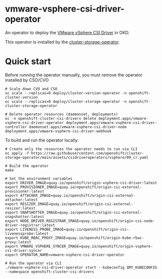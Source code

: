 # vmware-vsphere-csi-driver-operator

An operator to deploy the [VMware vSphere CSI Driver](https://github.com/openshift/vmware-vsphere-csi-driver) in OKD.

This operator is installed by the [cluster-storage-operator](https://github.com/openshift/cluster-storage-operator).

# Quick start

Before running the operator manually, you must remove the operator installed by CSO/CVO

```shell
# Scale down CVO and CSO
oc scale --replicas=0 deploy/cluster-version-operator -n openshift-cluster-version
oc scale --replicas=0 deploy/cluster-storage-operator -n openshift-cluster-storage-operator

# Delete operator resources (daemonset, deployments)
oc -n openshift-cluster-csi-drivers delete deployment.apps/vmware-vsphere-csi-driver-operator deployment.apps/vmware-vsphere-csi-driver-controller daemonset.apps/vmware-vsphere-csi-driver-node deployment.apps/vmware-vsphere-csi-driver-webhook
```

To build and run the operator locally:

```shell
# Create only the resources the operator needs to run via CLI
oc apply -f https://raw.githubusercontent.com/openshift/cluster-storage-operator/main/assets/csidriveroperators/vsphere/09_cr.yaml

# Build the operator
make

# Set the environment variables
export DRIVER_IMAGE=quay.io/openshift/origin-vsphere-csi-driver:latest
export PROVISIONER_IMAGE=quay.io/openshift/origin-csi-external-provisioner:latest
export ATTACHER_IMAGE=quay.io/openshift/origin-csi-external-attacher:latest
export RESIZER_IMAGE=quay.io/openshift/origin-csi-external-resizer:latest
export SNAPSHOTTER_IMAGE=quay.io/openshift/origin-csi-external-snapshotter:latest
export NODE_DRIVER_REGISTRAR_IMAGE=quay.io/openshift/origin-csi-node-driver-registrar:latest
export LIVENESS_PROBE_IMAGE=quay.io/openshift/origin-csi-livenessprobe:latest
export KUBE_RBAC_PROXY_IMAGE=quay.io/openshift/origin-kube-rbac-proxy:latest
export VMWARE_VSPHERE_SYNCER_IMAGE=quay.io/openshift/origin-vsphere-csi-driver-syncer
export OPERATOR_NAME=vmware-vsphere-csi-driver-operator

# Run the operator via CLI
./vmware-vsphere-csi-driver-operator start --kubeconfig $MY_KUBECONFIG --namespace openshift-cluster-csi-drivers
```

